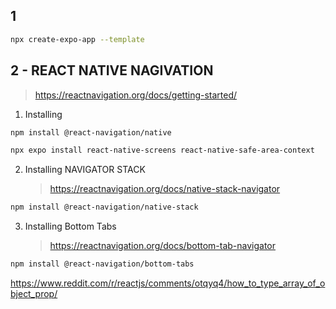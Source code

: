 ## 1

```bash
npx create-expo-app --template
```

## 2 - REACT NATIVE NAGIVATION

> https://reactnavigation.org/docs/getting-started/

1. Installing

```bash
npm install @react-navigation/native
```

```bash
npx expo install react-native-screens react-native-safe-area-context
```

2. Installing NAVIGATOR STACK
   > https://reactnavigation.org/docs/native-stack-navigator

```bash
npm install @react-navigation/native-stack
```

3. Installing Bottom Tabs

   > https://reactnavigation.org/docs/bottom-tab-navigator

```bash
npm install @react-navigation/bottom-tabs
```

https://www.reddit.com/r/reactjs/comments/otqyq4/how_to_type_array_of_object_prop/
